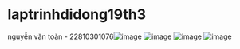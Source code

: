 # laptrinhdidong19th3
nguyễn văn toàn - 22810301076![image](https://github.com/user-attachments/assets/dab9b37c-3073-449c-8a60-7748a3d8b44e)
![image](https://github.com/user-attachments/assets/19e5eafe-a64b-487a-8d61-a0e70af9ef5d)
![image](https://github.com/user-attachments/assets/5033d2cf-b319-4aaf-8b73-af9a08ff79bb)
![image](https://github.com/user-attachments/assets/9e40fc2a-47c6-43a9-b025-c8c4d3f2f10b)
